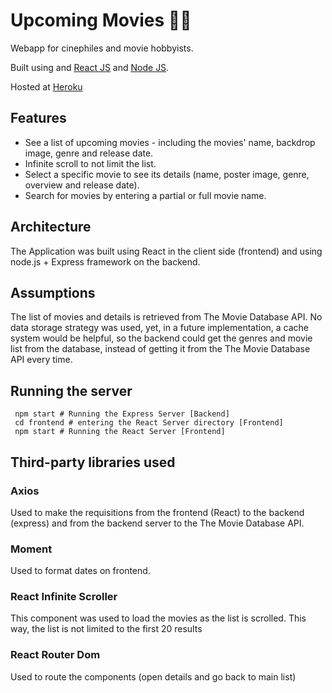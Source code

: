 # Upcoming Movies 🎥🍿

Webapp for cinephiles and movie hobbyists.

Built using  and [React JS](https://github.com/facebook/react) and [Node JS](https://github.com/nodejs).

Hosted at [Heroku](https://upcoming-movies-thais.herokuapp.com/)

## Features

- See a list of upcoming movies - including the movies' name, backdrop image, genre and release date. 
- Infinite scroll to not limit the list.
- Select a specific movie to see its details (name, poster image, genre, overview and release date).
- Search for movies by entering a partial or full movie name.

## Architecture

The Application was built using React in the client side (frontend) and using node.js + Express framework on the backend.


## Assumptions
The list of movies and details is retrieved from The Movie Database API.
No data storage strategy was used, yet, in a future implementation, a cache system would be helpful, so the backend could get the genres and movie list from the database, instead of getting it from the The Movie Database API every time.

## Running the server
``` 
 npm start # Running the Express Server [Backend]
 cd frontend # entering the React Server directory [Frontend]
 npm start # Running the React Server [Frontend]
```
## Third-party libraries used

### Axios 
Used to make the requisitions from the frontend (React) to the backend (express) and from the backend server to the The Movie Database API.

### Moment
Used to format dates on frontend.

### React Infinite Scroller
This component was used to load the movies as the list is scrolled. 
This way, the list is not limited to the first 20 results

### React Router Dom
Used to route the components (open details and go back to main list)
